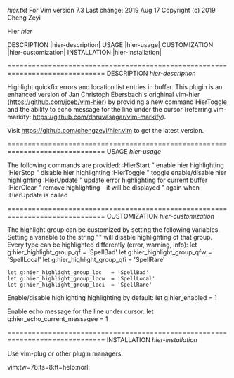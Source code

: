 *hier.txt*		For Vim version 7.3	   Last change: 2019 Aug 17
				    Copyright (c) 2019 Cheng Zeyi

Hier                                                                      *hier*

DESCRIPTION                    |hier-description|
USAGE                          |hier-usage|
CUSTOMIZATION                  |hier-customization|
INSTALLATION                   |hier-installation|

==============================================================================
DESCRIPTION                                                   *hier-description*

Highlight quickfix errors and location list entries in buffer. This plugin
is an enhanced version of Jan Christoph Ebersbach's orighinal vim-hier
(https://github.com/jceb/vim-hier) by providing a new command HierToggle and
the ability to echo message for the line under the cursor (referring
vim-markify: https://github.com/dhruvasagar/vim-markify).

Visit https://github.com/chengzeyi/hier.vim to get the latest version.

==============================================================================
USAGE                                                               *hier-usage*

The following commands are provided:
	:HierStart		" enable hier highlighting
	:HierStop		" disable hier highlighting
    :HierToggle     " toggle enable/disable hier highlighting
	:HierUpdate		" update error highlighting for current buffer
	:HierClear		" remove highlighting - it will be displayed
				" again when :HierUpdate is called

==============================================================================
CUSTOMIZATION                                               *hier-customization*

The highlight group can be customized by setting the following variables.
Setting a variable to the string "" will disable highlighting of that
group. Every type can be highlighted differently (error, warning, info):
	let g:hier_highlight_group_qf    = 'SpellBad'
	let g:hier_highlight_group_qfw   = 'SpellLocal'
	let g:hier_highlight_group_qfi   = 'SpellRare'

	let g:hier_highlight_group_loc   = 'SpellBad'
	let g:hier_highlight_group_locw  = 'SpellLocal'
	let g:hier_highlight_group_loci  = 'SpellRare'

Enable/disable highlighting highlighting by default:
	let g:hier_enabled               = 1

Enable echo message for the line under cursor:
    let g:hier_echo_current_messagee = 1

==============================================================================
INSTALLATION                                                 *hier-installation*

Use vim-plug or other plugin managers.

 vim:tw=78:ts=8:ft=help:norl:
